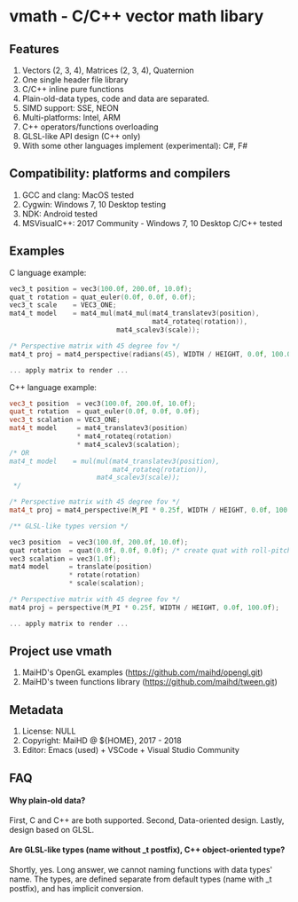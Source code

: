 # vmath - C/C++ vector math libary

## Features
1. Vectors (2, 3, 4), Matrices (2, 3, 4), Quaternion
2. One single header file library
3. C/C++ inline pure functions
4. Plain-old-data types, code and data are separated.
5. SIMD support: SSE, NEON
6. Multi-platforms: Intel, ARM
7. C++ operators/functions overloading
8. GLSL-like API design (C++ only)
9. With some other languages implement (experimental): C#, F#

## Compatibility: platforms and compilers
1. GCC and clang: MacOS tested
2. Cygwin: Windows 7, 10 Desktop testing
3. NDK: Android tested
4. MSVisualC++: 2017 Community - Windows 7, 10 Desktop C/C++ tested

## Examples
C language example:
```C
vec3_t position = vec3(100.0f, 200.0f, 10.0f);
quat_t rotation = quat_euler(0.0f, 0.0f, 0.0f);
vec3_t scale    = VEC3_ONE;
mat4_t model    = mat4_mul(mat4_mul(mat4_translatev3(position),
                                    mat4_rotateq(rotation)),
                           mat4_scalev3(scale));

/* Perspective matrix with 45 degree fov */
mat4_t proj = mat4_perspective(radians(45), WIDTH / HEIGHT, 0.0f, 100.0f);

... apply matrix to render ...
```

C++ language example:
```C++
vec3_t position  = vec3(100.0f, 200.0f, 10.0f);
quat_t rotation  = quat_euler(0.0f, 0.0f, 0.0f);
vec3_t scalation = VEC3_ONE;
mat4_t model     = mat4_translatev3(position)
                 * mat4_rotateq(rotation)
                 * mat4_scalev3(scalation);
/* OR
mat4_t model    = mul(mul(mat4_translatev3(position), 
                          mat4_rotateq(rotation)), 
                      mat4_scalev3(scale));
 */

/* Perspective matrix with 45 degree fov */
mat4_t proj = mat4_perspective(M_PI * 0.25f, WIDTH / HEIGHT, 0.0f, 100.0f);

/** GLSL-like types version */

vec3 position  = vec3(100.0f, 200.0f, 10.0f);
quat rotation  = quat(0.0f, 0.0f, 0.0f); /* create quat with roll-pitch-yaw */
vec3 scalation = vec3(1.0f);
mat4 model     = translate(position)
               * rotate(rotation)
               * scale(scalation);

/* Perspective matrix with 45 degree fov */
mat4 proj = perspective(M_PI * 0.25f, WIDTH / HEIGHT, 0.0f, 100.0f);

... apply matrix to render ...
```

## Project use vmath
1. MaiHD's OpenGL examples (https://github.com/maihd/opengl.git)
2. MaiHD's tween functions library (https://github.com/maihd/tween.git)

## Metadata
1. License: NULL
2. Copyright: MaiHD @ ${HOME}, 2017 - 2018
3. Editor: Emacs (used) + VSCode + Visual Studio Community

## FAQ
#### Why plain-old data?
First, C and C++ are both supported. Second, Data-oriented design. Lastly, design based on GLSL.
  
#### Are GLSL-like types (name without _t postfix), C++ object-oriented type?
Shortly, yes. Long answer, we cannot naming functions with data types' name. The types, are defined separate from default types (name with _t postfix), and has implicit conversion.